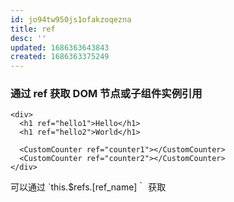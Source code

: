 ```yaml
---
id: jo94tw950js1ofakzoqezna
title: ref
desc: ''
updated: 1686363643843
created: 1686363375249
---
```


### 通过 ref 获取 DOM 节点或子组件实例引用

```
<div>
  <h1 ref="hello1">Hello</h1>
  <h1 ref="hello2">World</h1>

  <CustomCounter ref="counter1"></CustomCounter>
  <CustomCounter ref="counter2"></CustomCounter>
</div>
```

可以通过 `this.$refs.[ref_name]｀ 获取